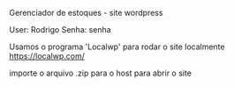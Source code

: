 Gerenciador de estoques - site wordpress

User:  Rodrigo
Senha: senha

Usamos o programa 'Localwp' para rodar o site localmente
https://localwp.com/

importe o arquivo .zip para o host para abrir o site